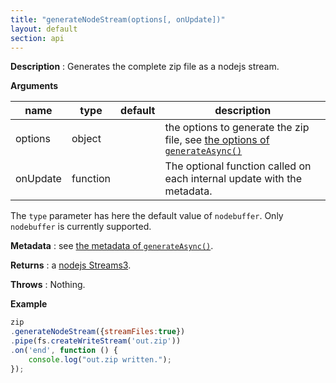 ```yaml
---
title: "generateNodeStream(options[, onUpdate])"
layout: default
section: api
---
```


__Description__ : Generates the complete zip file as a nodejs stream.

__Arguments__

name                | type     | default | description
--------------------|----------|---------|------------
options             | object   |         | the options to generate the zip file, see [the options of `generateAsync()`]({{site.baseurl}}/documentation/api_jszip/generate_async.html)
onUpdate            | function |         | The optional function called on each internal update with the metadata.

The `type` parameter has here the default value of `nodebuffer`.
Only `nodebuffer` is currently supported.

__Metadata__ : see [the metadata of `generateAsync()`]({{site.baseurl}}/documentation/api_jszip/generate_async.html).

__Returns__ : a [nodejs Streams3](https://github.com/nodejs/readable-stream).

__Throws__ : Nothing.

__Example__

```js
zip
.generateNodeStream({streamFiles:true})
.pipe(fs.createWriteStream('out.zip'))
.on('end', function () {
    console.log("out.zip written.");
});
```
